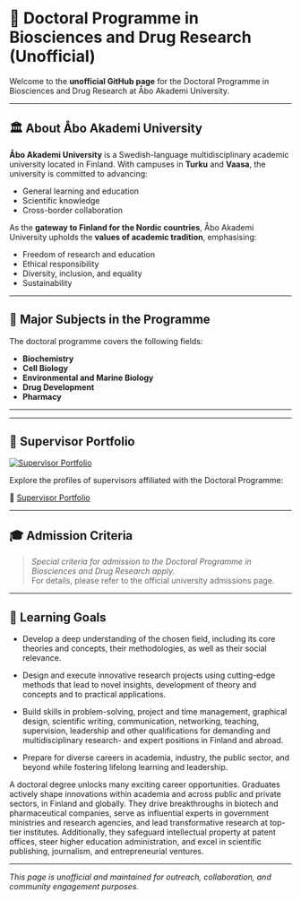 # 🧬 Doctoral Programme in Biosciences and Drug Research (Unofficial)

Welcome to the **unofficial GitHub page** for the Doctoral Programme in Biosciences and Drug Research at Åbo Akademi University.

---

## 🏛️ About Åbo Akademi University

**Åbo Akademi University** is a Swedish-language multidisciplinary academic university located in Finland. With campuses in **Turku** and **Vaasa**, the university is committed to advancing:

- General learning and education  
- Scientific knowledge  
- Cross-border collaboration  

As the **gateway to Finland for the Nordic countries**, Åbo Akademi University upholds the **values of academic tradition**, emphasising:

- Freedom of research and education  
- Ethical responsibility  
- Diversity, inclusion, and equality  
- Sustainability  

---

## 🧪 Major Subjects in the Programme

The doctoral programme covers the following fields:

- **Biochemistry**
- **Cell Biology**
- **Environmental and Marine Biology**
- **Drug Development**
- **Pharmacy**

---

---

## 📂 Supervisor Portfolio

[![Supervisor Portfolio](https://img.shields.io/badge/Supervisors-View%20Profiles-blue)](https://aaugs-dp-biosciences-and-drug-research.github.io/supervisor-portfolio/)

Explore the profiles of supervisors affiliated with the Doctoral Programme:

🔗 [Supervisor Portfolio](https://aaugs-dp-biosciences-and-drug-research.github.io/supervisor-portfolio/)

---


## 🎓 Admission Criteria

> *Special criteria for admission to the Doctoral Programme in Biosciences and Drug Research apply.*  
For details, please refer to the official university admissions page.

---

## 🎯 Learning Goals

- Develop a deep understanding of the chosen field, including its core theories and concepts, their methodologies, as well as their social relevance.

- Design and execute innovative research projects using cutting-edge methods that lead to novel insights, development of theory and concepts and to practical applications.

- Build skills in problem-solving, project and time management, graphical design, scientific writing, communication, networking, teaching, supervision, leadership and other qualifications for demanding and multidisciplinary research- and expert positions in Finland and abroad.

- Prepare for diverse careers in academia, industry, the public sector, and beyond while fostering lifelong learning and leadership.

A doctoral degree unlocks many exciting career opportunities. Graduates actively shape innovations within academia and across public and private sectors, in Finland and globally. They drive breakthroughs in biotech and pharmaceutical companies, serve as influential experts in government ministries and research agencies, and lead transformative research at top-tier institutes. Additionally, they safeguard intellectual property at patent offices, steer higher education administration, and excel in scientific publishing, journalism, and entrepreneurial ventures.


---

*This page is unofficial and maintained for outreach, collaboration, and community engagement purposes.*
